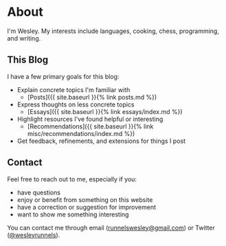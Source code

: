 # About

I'm Wesley. My interests include languages, cooking, chess, programming, and writing.

## This Blog

I have a few primary goals for this blog:

- Explain concrete topics I'm familiar with
    - [Posts]({{ site.baseurl }}{% link posts.md %})
- Express thoughts on less concrete topics
    - [Essays]({{ site.baseurl }}{% link essays/index.md %})
- Highlight resources I've found helpful or interesting
    - [Recommendations]({{ site.baseurl }}{% link misc/recommendations/index.md %})
- Get feedback, refinements, and extensions for things I post

## Contact

Feel free to reach out to me, especially if you:

- have questions
- enjoy or benefit from something on this website
- have a correction or suggestion for improvement
- want to show me something interesting

You can contact me through email ([runnelswesley@gmail.com](mailto:runnelswesley@gmail.com)) or Twitter ([@wesleyrunnels](https://twitter.com/wesleyrunnels)).
